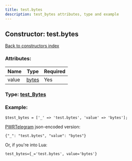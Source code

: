 ```yaml
---
title: test.bytes
description: test_bytes attributes, type and example
---
```

## Constructor: test.bytes  
[Back to constructors index](index.md)



### Attributes:

| Name     |    Type       | Required |
|----------|---------------|----------|
|value|[bytes](../types/bytes.md) | Yes|



### Type: [test\_Bytes](../types/test_Bytes.md)


### Example:

```
$test_bytes = ['_' => 'test.bytes', 'value' => 'bytes'];
```  

[PWRTelegram](https://pwrtelegram.xyz) json-encoded version:

```
{"_": "test.bytes", "value": "bytes"}
```


Or, if you're into Lua:  


```
test_bytes={_='test.bytes', value='bytes'}

```


